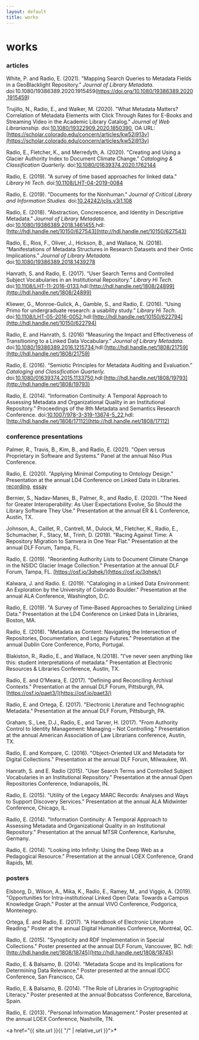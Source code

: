 ```yaml
---
layout: default
title: works
---
```


# works

### articles

White, P. and Radio, E. (2021). "Mapping Search Queries to Metadata Fields in a GeoBlacklight Repository." _Journal of Library Metadata._ doi:10.1080/19386389.2020.1915459(https://doi.org/10.1080/19386389.2020.1915459)

Trujillo, N., Radio, E., and Walker, M. (2020). "What Metadata Matters? Correlation of Metadata Elements with Click Through Rates for E-Books and Streaming Video in the Academic Library Catalog." _Journal of Web Librarianship._ doi:[10.1080/19322909.2020.1850390](https://doi.org/10.1080/19322909.2020.1850390), OA URL: [https://scholar.colorado.edu/concern/articles/kw52j913v](https://scholar.colorado.edu/concern/articles/kw52j913v)

Radio, E., Fletcher, K., and Merredyth, A. (2020). "Creating and Using a Glacier Authority Index to Document Climate Change." _Cataloging & Classification Quarterly._ doi:[10.1080/01639374.2020.1762144](https://doi.org/10.1080/01639374.2020.1762144)

Radio, E. (2019). "A survey of time based approaches for linked data." _Library Hi Tech._ doi:[10.1108/LHT-04-2019-0084](https://doi.org/10.1108/LHT-04-2019-0084)

Radio, E. (2019). "Documents for the Nonhuman." _Journal of Critical Library and Information Studies._ doi:[10.24242/jclis.v3i1.108 ](https://doi.org/10.24242/jclis.v3i1.108 )

Radio, E. (2018). "Abstraction, Concrescence, and Identity in Descriptive Metadata." _Journal of Library Metadata._ doi:[10.1080/19386389.2018.1461455](https://doi.org/10.1080/19386389.2018.1461455),hdl:[http://hdl.handle.net/10150/627543](http://hdl.handle.net/10150/627543)

Radio, E., Rios, F., Oliver, J., Hickson, B., and Wallace, N. (2018).  “Manifestations of Metadata Structures in Research Datasets and their Ontic Implications.” _Journal of Library Metadata._ doi:[10.1080/19386389.2018.1439278](https://doi.org/10.1080/19386389.2018.1439278)

Hanrath, S. and Radio, E. (2017). “User Search Terms and Controlled Subject Vocabularies in an Institutional Repository.” _Library Hi Tech._ doi:[10.1108/LHT-11-2016-0133](https://doi.org/10.1108/LHT-11-2016-0133),hdl:[http://hdl.handle.net/1808/24899](http://hdl.handle.net/1808/24899)

Kliewer, G., Monroe-Gulick, A., Gamble, S., and Radio, E. (2016). “Using Primo for undergraduate research: a usability study.” _Library Hi Tech._ doi:[10.1108/LHT-05-2016-0052](https://doi.org/10.1108/LHT-05-2016-0052),hdl:[http://hdl.handle.net/10150/622794](http://hdl.handle.net/10150/622794)

Radio, E. and Hanrath, S. (2016) “Measuring the Impact and Effectiveness of Transitioning to a Linked Data Vocabulary.” _Journal of Library Metadata._ doi:[10.1080/19386389.2016.1215734](https://doi.org/10.1080/19386389.2016.1215734),hdl:[http://hdl.handle.net/1808/21759](http://hdl.handle.net/1808/21759)

Radio, E. (2016). “Semiotic Principles for Metadata Auditing and Evaluation.” _Cataloging and Classification Quarterly._ doi:[10.1080/01639374.2015.1133750](https://doi.org/10.1080/01639374.2015.1133750),hdl:[http://hdl.handle.net/1808/19793](http://hdl.handle.net/1808/19793)

Radio, E. (2014). “Information Continuity: A Temporal Approach to Assessing Metadata and Organizational Quality in an Institutional Repository.” Proceedings of the 8th Metadata and Semantics Research Conference. doi:[10.1007/978-3-319-13674-5_22](https://doi.org/10.1007/978-3-319-13674-5_22),hdl:[http://hdl.handle.net/1808/17112](http://hdl.handle.net/1808/17112)


### conference presentations

Palmer, R., Travis, B., Kim, B., and Radio, E. (2021). "Open versus Proprietary in Software and Systems." Panel at the annual Niso Plus Conference.

Radio, E. (2020). "Applying Minimal Computing to Ontology Design." Presentation at the annual LD4 Conference on Linked Data in Libraries. [recording](https://t.co/TrO8yRWDek?amp=1), [essay](https://go-dh.github.io/mincomp/thoughts/2020/07/21/minimal-ontology/)

Bernier, S., Nadav-Manes, B., Palmer, R., and Radio, E. (2020). "The Need for Greater Interoperability: As User Expectations Evolve, So Should the Library Software They Use." Presentation at the annual ER & L Conference, Austin, TX.

Johnson, A., Caillet, R., Cantrell, M., Dulock, M., Fletcher, K., Radio, E., Schumacher, F., Stacy, M., Trinh, D. (2019). "Racing Against Time: A Repository Migration to Samvera in One Year Flat." Presentation at the annual DLF Forum, Tampa, FL.

Radio, E. (2019). "Reorienting Authority Lists to Document Climate Change in the NSIDC Glacier Image Collection." Presentation at the annual DLF Forum, Tampa, FL. [https://osf.io/3qhek/](https://osf.io/3qhek/)

Kalwara, J. and Radio. E. (2019). "Cataloging in a Linked Data Environment: An Exploration by the University of Colorado Boulder." Presentation at the annual ALA Conference, Washington, D.C.

Radio, E. (2019). "A Survey of Time-Based Approaches to Serializing Linked Data." Presentation at the LD4 Conference on Linked Data in Libraries, Boston, MA.

Radio, E. (2018). "Metadata as Content: Navigating the Intersection of Repositories, Documentation, and Legacy Futures." Presentation at the annual Dublin Core Conference, Porto, Portugal.

Blakiston, R.,  Radio, E., and Wallace, N.(2018). "I’ve never seen anything like this: student interpretations of metadata." Presentation at Electronic Resources & Libraries Conference, Austin, TX.

Radio, E. and O’Meara, E. (2017). "Defining and Reconciling Archival Contexts." Presentation at the annual DLF Forum, Pittsburgh, PA. [https://osf.io/paet3/](https://osf.io/paet3/)

Radio, E. and Ortega, É. (2017). "Electronic Literature and Technographic Metadata." Presentation at the annual DLF Forum, Pittsburgh, PA.

Graham, S., Lee, D.J., Radio, E., and Tarver, H. (2017). "From Authority Control to Identity Management: Managing – Not Controlling." Presentation at the annual American Association of Law Librarians conference, Austin, TX.

Radio, E. and Kompare, C. (2016). "Object-Oriented UX and Metadata for Digital Collections." Presentation at the annual DLF Forum, Milwaukee, WI.

Hanrath, S. and E. Radio (2015). "User Search Terms and Controlled Subject Vocabularies in an Institutional Repository." Presentation at the annual Open Repositories Conference, Indianapolis, IN.

Radio, E. (2015). "Utility of the Legacy MARC Records: Analyses and Ways to Support Discovery Services." Presentation at the annual ALA Midwinter Conference, Chicago, IL.

Radio, E. (2014). "Information Continuity: A Temporal Approach to Assessing Metadata and Organizational Quality in an Institutional Repository." Presentation at the annual MTSR Conference, Karlsruhe, Germany.

Radio, E. (2014). "Looking into Infinity: Using the Deep Web as a Pedagogical Resource." Presentation at the annual LOEX Conference, Grand Rapids, MI.



### posters

Elsborg, D., Wilson, A., Mika, K., Radio, E., Ramey, M., and Viggio, A. (2019). "Opportunities for Intra-institutional Linked Open Data: Towards a Campus Knowledge Graph." Poster at the annual VIVO Conference, Podgorica, Montenegro.

Ortega, É. and Radio, E. (2017). "A Handbook of Electronic Literature Reading." Poster at the annual Digital Humanities Conference, Montréal, QC.

Radio, E. (2015). "Synopticity and RDF Implementation in Special Collections." Poster presented at the annual DLF Forum, Vancouver, BC. hdl:[http://hdl.handle.net/1808/18745](http://hdl.handle.net/1808/18745)

Radio, E. & Balsamo, B. (2014). "Metadata Scope and its Implications for Determining Data Relevance." Poster presented at the annual IDCC Conference, San Francisco, CA.

Radio, E. & Balsamo, B. (2014). "The Role of Libraries in Cryptographic Literacy." Poster presented at the annual Bobcatsss Conference, Barcelona, Spain.

Radio, E. (2013). "Personal Information Management." Poster presented at the annual LOEX Conference, Nashville, TN.

<a href="{{ site.url }}{{ "/" | relative_url }}"><b>*</b></a>
